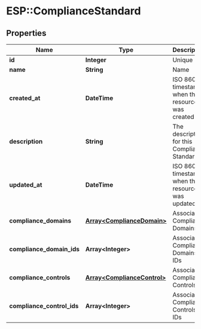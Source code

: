 # ESP::ComplianceStandard

## Properties
Name | Type | Description | Notes
------------ | ------------- | ------------- | -------------
**id** | **Integer** | Unique ID | [optional] 
**name** | **String** | Name | [optional] 
**created_at** | **DateTime** | ISO 8601 timestamp when the resource was created | [optional] 
**description** | **String** | The description for this Compliance Standard | [optional] 
**updated_at** | **DateTime** | ISO 8601 timestamp when the resource was updated | [optional] 
**compliance_domains** | [**Array&lt;ComplianceDomain&gt;**](ComplianceDomain.md) | Associated Compliance Domains | [optional] 
**compliance_domain_ids** | **Array&lt;Integer&gt;** | Associated Compliance Domains IDs | [optional] 
**compliance_controls** | [**Array&lt;ComplianceControl&gt;**](ComplianceControl.md) | Associated Compliance Controls | [optional] 
**compliance_control_ids** | **Array&lt;Integer&gt;** | Associated Compliance Controls IDs | [optional] 



